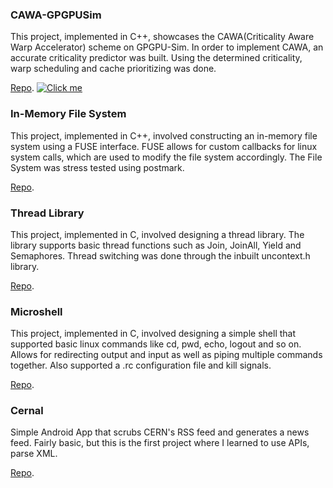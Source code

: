 ### CAWA-GPGPUSim

This project, implemented in C++, showcases the CAWA(Criticality Aware Warp Accelerator) scheme on GPGPU-Sim. In order to implement CAWA, an accurate criticality predictor was built. Using the determined criticality, warp scheduling and cache prioritizing was done.

[Repo](https://github.com/dmjoshyy/gpgpusim-cacp).
[![Click me](https://www.cs.cmu.edu/~peiyunh/res/github.png)](https://github.com/dmjoshyy/gpgpusim-cacp)
### In-Memory File System

This project, implemented in C++, involved constructing an in-memory file system using a FUSE interface. FUSE allows for custom callbacks for linux system calls, which are used to modify the file system accordingly. The File System was stress tested using postmark.

[Repo](https://github.com/dmjoshyy/mydisk).

### Thread Library

This project, implemented in C, involved designing a thread library. The library supports basic thread functions such as Join, JoinAll, Yield and Semaphores. Thread switching was done through the inbuilt
uncontext.h library.

[Repo](https://github.com/dmjoshyy/mythread).

### Microshell

This project, implemented in C, involved designing a simple shell that supported basic linux commands like cd, pwd, echo, logout and so on. Allows for redirecting output and input as well as piping multiple commands together. Also supported a .rc configuration file and kill signals.

[Repo](https://github.com/dmjoshyy/ush).

### Cernal
Simple Android App that scrubs CERN's RSS feed and generates a news feed. Fairly basic, but this is the first project where I learned to use APIs, parse XML. 

[Repo](https://github.com/dmjoshyy/cernal).


